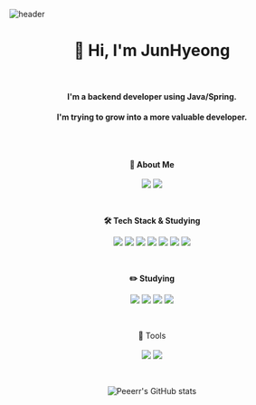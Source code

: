 ![header](https://capsule-render.vercel.app/api?type=waving&color=auto&height=300&section=header&text=Welcome&fontSize=90&animation=fadeIn&fontAlignY=38&desc=JunHyeong's%20GitHub%20Profile&descAlignY=51&descAlign=62)

<p align="center">
<h1 align="center">👋 Hi, I'm JunHyeong</h1><br>
<h4 align="center">I'm a backend developer using Java/Spring.</h4>
<h4 align="center">I'm trying to grow into a more valuable developer.</h4>
</p>
<br><br>

<p align="center">
  <Strong>🎈 About Me</Strong><br><br>
  <a href="mailto:ajfeh22@gmail.com"><img src="https://img.shields.io/badge/Gmail-d14836?style=for-the-badge&logo=Gmail&logoColor=white"></a>
  <a href="https://velog.io/@peeeeer"><img src="https://img.shields.io/badge/Velog-20C997?style=for-the-badge&logo=Velog&logoColor=white&link=https://velog.io/@peeeeer"></a>
    <br>
</p>
<br>

<p align="center">
    <Strong>🛠️ Tech Stack & Studying</Strong><br>
</p>
<p align="center" display="inline-block">
    <img src="https://img.shields.io/badge/html-E34F26?style=for-the-badge&logo=html5&logoColor=white">
    <img src="https://img.shields.io/badge/css-1572B6?style=for-the-badge&logo=css3&logoColor=white">
    <img src="https://img.shields.io/badge/Python-3776AB?style=for-the-badge&logo=Python&logoColor=white">
    <img src="https://img.shields.io/badge/JAVA-007396?style=for-the-badge&logo=java&logoColor=white">
    <img src="https://img.shields.io/badge/Spring-6DB33F?style=for-the-badge&logo=Spring&logoColor=white">
    <img src="https://img.shields.io/badge/SpringBoot-6DB33F?style=for-the-badge&logo=SpringBoot&logoColor=white">
    <img src="https://img.shields.io/badge/mysql-4479A1?style=for-the-badge&logo=mysql&logoColor=white">
</p>
<br>

<p align="center">
    <Strong>✏️ Studying</Strong><br>
</p>
<p align="center" display="inline-block">
    <img src="https://img.shields.io/badge/Spring-6DB33F?style=for-the-badge&logo=Spring&logoColor=white">
    <img src="https://img.shields.io/badge/SpringBoot-6DB33F?style=for-the-badge&logo=SpringBoot&logoColor=white">
    <img src="https://img.shields.io/badge/mysql-4479A1?style=for-the-badge&logo=mysql&logoColor=white">
    <img src="https://img.shields.io/badge/AWS-232F3E?style=for-the-badge&logo=Amazon AWS&logoColor=white">
</p>
<br>

<p align="center" display="inline-block">
  <String>🔨 Tools</String><br><br>
    <img src="https://img.shields.io/badge/GitHub-181717?style=for-the-badge&logo=GitHub&logoColor=white"/>
    <img src="https://img.shields.io/badge/IntelliJ IDEA-000000?style=for-the-badge&logo=IntelliJ IDEA&logoColor=white"/>
</p>
<br>

<div align="center">
    
![Peeerr's GitHub stats](https://github-readme-stats.vercel.app/api?username=peeerr&show_icons=true&theme=radical)
</div>

